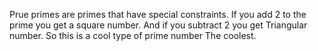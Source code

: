 Prue primes are primes that have special constraints.
If you add 2 to the prime you get a square number.
And if you subtract 2 you get Triangular number.
So this is a cool type of prime number The coolest.
